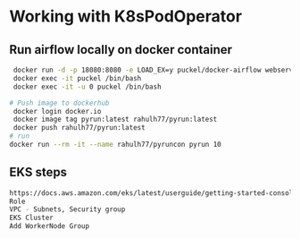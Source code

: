 # Working with K8sPodOperator

## Run airflow locally on docker container

```bash
 docker run -d -p 18080:8080 -e LOAD_EX=y puckel/docker-airflow webserver
 docker exec -it puckel /bin/bash
 docker exec -it -u 0 puckel /bin/bash

# Push image to dockerhub
 docker login docker.io
 docker image tag pyrun:latest rahulh77/pyrun:latest
 docker push rahulh77/pyrun:latest
# run
docker run --rm -it --name rahulh77/pyruncon pyrun 10
```

## EKS steps

``` bash
https://docs.aws.amazon.com/eks/latest/userguide/getting-started-console.html
Role
VPC - Subnets, Security group
EKS Cluster
Add WorkerNode Group
```
